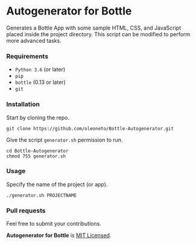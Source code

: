 # Autogenerator for Bottle

Generates a Bottle App with some sample HTML, CSS, and JavaScript placed inside the project directory.
This script can be modified to perform more advanced tasks.

### Requirements
- `Python 3.6` (or later)
- `pip`
- `bottle` (0.13 or later)
- `git`


### Installation
Start by cloning the repo.
```
git clone https://github.com/oleoneto/Bottle-Autogenerator.git
```

Give the script `generator.sh` permission to run.
```
cd Bottle-Autogenerator
chmod 755 generator.sh
```

### Usage

Specify the name of the project (or app).
```
./generator.sh PROJECTNAME
```

### Pull requests
Feel free to submit your contributions.

**Autogenerator for Bottle** is [MIT Licensed](LICENSE).
